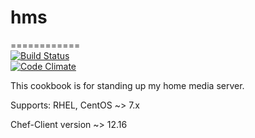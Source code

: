 # hms
============  
[![Build Status](https://travis-ci.org/som3guy/hms.svg?branch=master)](https://travis-ci.org/som3guy/hms)  
[![Code Climate](https://codeclimate.com/github/som3guy/hms/badges/gpa.svg)](https://codeclimate.com/github/som3guy/hms)

This cookbook is for standing up my home media server.

Supports: RHEL, CentOS ~> 7.x

Chef-Client version ~> 12.16
